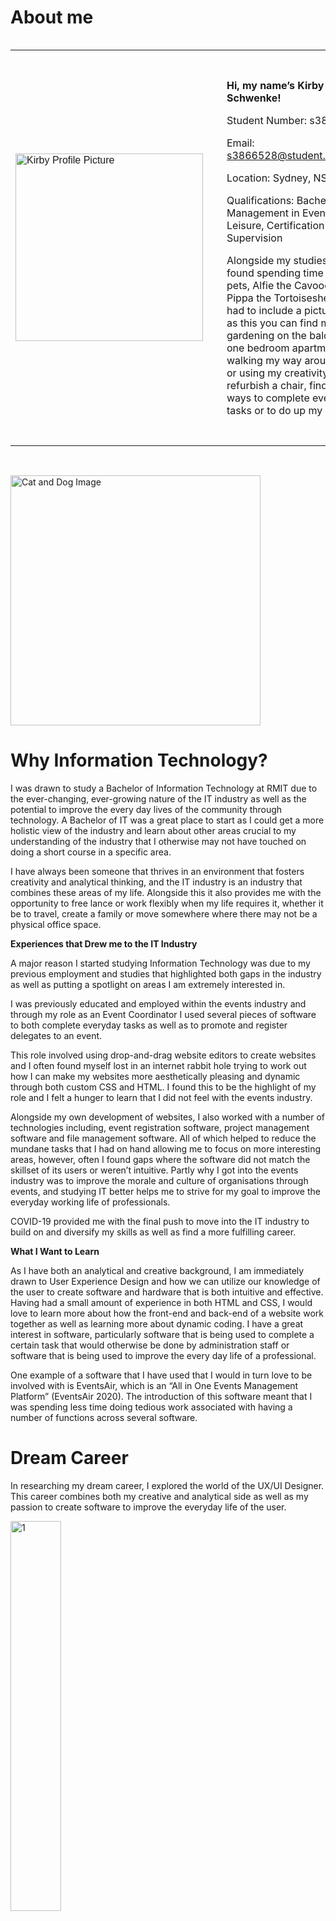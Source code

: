 <html>
  <body>
    <h1>About me</h1>
<div class="row">
<div class="column">
<table style="width: 100%;">
<tbody>
<tr>
<td style="width: 223.444px;">
<p><img style="font-family: helvetica;" src="New Project (2).png" alt="Kirby Profile Picture" width="300" height="300" /></p>
</td>
<td style="width: 100%; padding:30px;">
<p><strong>Hi, my name&rsquo;s Kirby Schwenke!</strong></p>
<p>Student Number: s3866528</p>
<p>Email: <a href="mailto:s3866528@student.rmit.edu.au">s3866528@student.rmit.edu.au</a></p>
<p>Location: Sydney, NSW</p>
<p>Qualifications: Bachelor of Management in Events and Leisure, Certification III in Retail Supervision</p>
<p>Alongside my studies I can be found spending time with my pets, Alfie the Cavoodle and Pippa the Tortoiseshell Cat. I had to include a picture! As well as this you can find me gardening on the balcony of my one bedroom apartment, walking my way around Sydney or using my creativity to refurbish a chair, find better ways to complete everyday tasks or to do up my apartment.</p>
  </td>
</tr>
</tbody>
</table>
</div>
<div>
  <br />
<p><img src="104936533_271461154090532_6537831463429154_n.png" alt="Cat and Dog Image" height="400px"></p>
<h1>Why Information Technology?</h1>
<p>I was drawn to study a Bachelor of Information Technology at RMIT due to the ever-changing, ever-growing nature of the IT industry as well as the potential to improve the every day lives of the community through technology. A Bachelor of IT was a great place to start as I could get a more holistic view of the industry and learn about other areas crucial to my understanding of the industry that I otherwise may not have touched on doing a short course in a specific area.</p>
<p>I have always been someone that thrives in an environment that fosters creativity and analytical thinking, and the IT industry is an industry that combines these areas of my life. Alongside this it also provides me with the opportunity to free lance or work flexibly when my life requires it, whether it be to travel, create a family or move somewhere where there may not be a physical office space.</p>
<p><strong>Experiences that Drew me to the IT Industry </strong></p>
<p>A major reason I started studying Information Technology was due to my previous employment and studies that highlighted both gaps in the industry as well as putting a spotlight on areas I am extremely interested in.</p>
<p>I was previously educated and employed within the events industry and through my role as an Event Coordinator I used several pieces of software to both complete everyday tasks as well as to promote and register delegates to an event.</p>
<p>This role involved using drop-and-drag website editors to create websites and I often found myself lost in an internet rabbit hole trying to work out how I can make my websites more aesthetically pleasing and dynamic through both custom CSS and HTML. I found this to be the highlight of my role and I felt a hunger to learn that I did not feel with the events industry.</p>
<p>Alongside my own development of websites, I also worked with a number of technologies including, event registration software, project management software and file management software. All of which helped to reduce the mundane tasks that I had on hand allowing me to focus on more interesting areas, however, often I found gaps where the software did not match the skillset of its users or weren&rsquo;t intuitive. Partly why I got into the events industry was to improve the morale and culture of organisations through events, and studying IT better helps me to strive for my goal to improve the everyday working life of professionals.</p>
<p>COVID-19 provided me with the final push to move into the IT industry to build on and diversify my skills as well as find a more fulfilling career.</p>
  <p><strong>What I Want to Learn</strong></p>
<p>As I have both an analytical and creative background, I am immediately drawn to User Experience Design and how we can utilize our knowledge of the user to create software and hardware that is both intuitive and effective. Having had a small amount of experience in both HTML and CSS, I would love to learn more about how the front-end and back-end of a website work together as well as learning more about dynamic coding. I have a great interest in software, particularly software that is being used to complete a certain task that would otherwise be done by administration staff or software that is being used to improve the every day life of a professional.</p>
<p>One example of a software that I have used that I would in turn love to be involved with is EventsAir, which is an &ldquo;All in One Events Management Platform&rdquo; (EventsAir 2020). The introduction of this software meant that I was spending less time doing tedious work associated with having a number of functions across several software.</p>
<h1>Dream Career</h1>
<p>In researching my dream career, I explored the world of the UX/UI Designer. This career combines both my creative and analytical side as well as my passion to create software to improve the everyday life of the user.</p>
<p><img src="Annotation 2020-06-21 225805.png" alt="1" width=40%></p>
  <p><img src="Annotation 2020-06-21 225759.png" alt="2" width=40%></p>
  <p><img src="Annotation 2020-06-21 225753.png" alt="3" width=40%></p>
<p>Link: <a href="https://www.linkedin.com/jobs/view/1840619920/?alternateChannel=search">https://www.linkedin.com/jobs/view/1840619920/?alternateChannel=search</a></p>
<p><strong>Position Description</strong></p>
<p>The UX/UI Designer role at Woolworths Group works with the mobile team to improve the user experience of the Woolworths Grocery App. The role utilises research of the market to deliver a user experience that is both engaging and easy to use. It calls for use of your creativity and experimentation to build new experiences for users.</p>
<p><strong>Skills, Experience and Qualifications Required</strong></p>
<p>Hard Skills</p>
<ul>
<li>5 years of experience in designing user experience for native mobile products.</li>
<li>Ability to translate research and usability findings into solutions.</li>
<li>Strong understanding of UX Research Methodologies.</li>
<li>Excellent working knowledge of Sketch and Zeplin, Invision, Principal or Flinto.</li>
<li>Portfolio of mobile experience.</li>
<li>Experience with the end-to-end design life cycle.</li>
</ul>
<p>Soft Skills</p>
<ul>
<li>Ability to work both collaboratively and individually.</li>
<li>Confident with managing stakeholder expectations.</li>
<li>Passion for learning and innovation.</li>
</ul>
<p><strong>Skills, Experience and Qualification Gaps </strong></p>
<p>As the above role is quite a senior role, I lack a large degree of the experience and technical skills required for this role. These are areas that can be taught, and I believe that I do, however, possess the soft skills mentioned above.</p>
<p>Regarding the ability to work both collaboratively and individually, I have demonstrated this in both my professional life as well as my personal life. My time as an Event Coordinator has required me to work in a team environment where I am working with several different stakeholders, some of which I don&rsquo;t interact with until the day of the event. This required me to consistently adapt my communication and working style to suit new people. I also undertook several roles in which I was required to work individually to complete tasks, for example I was responsible for the management of the event websites and consistently worked to create a high-quality product.</p>
<p>I have developed a confidence with managing stakeholder expectations through experiencing conflict in my previous professional experience. This conflict surrounded due dates and a difference of opinion on how quickly each task was to be completed and what was a priority. &nbsp;I learnt through this experience the importance of managing stakeholder expectations, in this case, we did this through creating a critical path timeline and action plan that set out the agreed upon dates for completion.</p>
<p>I have a great passion for learning and innovation, having previously worked for a small business we were consistently looking for new ways to do things and improve efficiencies. I found myself consistently researching and talking to &nbsp;new software developers to ensure what we had was up to date and the most efficient software we could use.</p>
<p><strong>How to fill Gaps</strong></p>
<p>The first step to starting my career as a UI/UX designer is to start my Bachelor of Information Technology, as I am doing. I hope that this will provide me with a broad level of knowledge on the industry and potentially shape where I want to go and what I want to learn.</p>
<p>Another key way to fill these gaps will be to undertake internships or work experience. This particular advertisement values experience over a degree and being able to have practical knowledge of the concepts learnt throughout the degree will be key to obtaining my dream job. A number of roles for UX researchers are available and I believe this will be the best place to start in obtaining relevant skills and a good understanding of the role of a UX designer.</p>
<p>&nbsp;As UX design is very design based, I also plan to undertake a short course on using the Adobe Creative Suite and learning more about design principles associated with this particular career path.</p>
<h1>Employment Profile</h1>
<div class="row">
  <div class="column"><p>Myers-Briggs test results:</p>
            <p><img src="16 personalities.png" alt="16 Personalities test" width=33%></p>
  </div>
  <div class="column"><p>Online Learning Style test results:</p>
            <p><img src="VARK.png" alt="VARK test" width=33%></p>
  </div>
  <div class="column"><p>DISC test results:</p>
            <p><img src="disc test.png" alt="DISC test" width=33%></p>
  </div>
  </div>
<p><strong>The Tests, Explained</strong></p>
<p>These tests present my personality as one that is very hands-on and creative as well as supportive and empathetic towards others. My result as an &ldquo;Adventurer&rdquo; in the 16 Personalities quiz (2020), explores my love of being creative and curious, looking for new ways to complete everyday tasks or improve efficiencies in business. This role as an adventurer almost explores who I thrive to be and who I am when I have the freedom to be creative. The next test, that positions me as a &ldquo;Very Strong Kinesthetic&rdquo; (VARK-Learn 2020) learner, furthers from my creativity and need to use trial and error to learn. This in combination with my result as an &ldquo;Adventurer&rdquo;, links in well with my career prospects as a UI or UX Designer as they are creative people who like to push the boundaries and aren&rsquo;t afraid to have their ideas fail in order to improve the overall outcome of a product. Further moving on from these tests to the DISC test, the test directly contradicts my description as an &ldquo;Adventurer&rdquo;, describing my personality of calm. This further highlights how each individual doesn&rsquo;t fit in a specific box and although I possess characteristics of an &ldquo;Adventurer&rdquo;, I am also strong in other areas such as my empathy.</p>
<p><strong>The Tests and Teamwork</strong></p>
<p>These results highlight my personality as someone who comes up with ideas and is the creative brains of the group. Although I come up with ideas I am also open to new ideas and can be a good listener and someone willing to experiment with a few ideas. Being quite introverted I also rely on others to take charge while I support from the sidelines and provide backup to those who need it.</p>
<p>These tests, however, do not highlight my ability to organize myself and a project and these are other areas I will provide value in.</p>
<p>When forming a team, we need to ensure that we don&rsquo;t have only creative minds but we also have extroverts who could take on more of the talking, leaders who like to take charge and realists to ensure we don&rsquo;t lose track of our vision. There is value in each skill and it is all about mixing these skills to reduce the conflict within the team.</p>
  <h1>Project Idea: No Waste Gardening Community App</h1>
<p><strong>Overview</strong></p>
<p>The No Waste Gardening Community will be an app that relies on user-generated content to form a database of ideas to reduce waste through gardening, troubleshoot any issues as well as connect with like-minded individuals. Currently there are a number of forums and articles in this area, however, there is no one-stop-shop for ideas that is also interactive so users can eventually receive quick, personalized assistance and this is what this community app hopes to provide.</p>
<p><strong>Motivation</strong></p>
<p>&lsquo;Almost 1 million Australians have lost their jobs since social-distancing measures&rsquo; (Janda 2020) came into effect, as a result of which we saw Aussie&rsquo;s buying out puzzle stores, flocking to parks and ultimately looking for hobbies. We also saw mental health issues on the rise with a recent survey by Professor Fisher at Monash University (Scott 2020) that found 25% of people were experiencing moderate to severe symptoms of depression. Gardening is both a great, affordable hobby and a great way to clear one&rsquo;s mind, in a community form we would also be creating another way for individuals to connect. These points coupled with a greater demand for sustainable practices motivates the idea of a No Waste Gardening Community.</p>
<p><strong>Description</strong></p>
<p>The No Waste Gardening Community app would be split into a few sections;</p>
<p><em>Information</em> &ndash; the information section would work as a forum and be where the bulk of user-generated content is stored. As part of the submission of content users will be required to answer a set of questions to assist with filtering the content into suitable pages and menus. This content will then be displayed in a number of menu&rsquo;s that are easily navigated by the user. Content in this area could be anything from &ldquo;how to grow capsicum from food scraps&rdquo; to &ldquo; how to use egg shells to fertilize your garden&rdquo;.</p>
<p><em>Help</em> &ndash; this section would be an area where users can post comments and questions on issues they may having, this will have the ability for other users to comment back and provide advice as well as attach additional files to support text.</p>
<p>News Feed &ndash; this section will be the success stories and a great place to promote the information section. It would work similarly to a Facebook newsfeed that is consistently updated.</p>
<p><em>Your Profile </em>&ndash; the ability to provide information about yourself and displays all previous posts in the above areas.</p>
<p>Other features that would be included are, social media integration and the ability to like and dislike posts to allow for posts that suit the users needs to pop up first.</p>
<p><strong>Tools and Technologies</strong></p>
<p>The main tool required would be an app development software that can be used on both Android and Apple. This will rely on technologies such as AJAX, to ensure that content is consistently updated and improve the search function as well as Javascript to ensure a dynamic, user-centred app.</p>
<p><strong>Skills Required</strong></p>
<p>In order to complete this assignment I would be required to learn more about HTML, CSS and Javascript to ensure a aesthetically pleasing functional app. I would also need to learn about the guidelines for submitting apps to the app store and play store. I would also be required to use the Adobe Creative Cloud to create aesthetically pleasing content.</p>
<p><strong>Outcome</strong></p>
<p>The hope with the No Waste Gardening Community App is to create a one-stop-shop for all your gardening needs and hopes to draw more people to use vegetable scraps to garden and reduce overall household waste. It is hoped that creating easy to understand content will allow for the community to grow, with more users wanting to take up Gardening to ease mental stress and reduce waste.</p>
<h1><strong>References</strong></h1>
<p>16personalities.com. 2020.&nbsp;<em>Free Personality Test, Type Descriptions, Relationship And Career Advice | 16Personalities</em>. [online] Available at: &lt;https://www.16personalities.com/&gt; [Accessed 21 June 2020].</p>
<p>EventsAIR. 2020.&nbsp;<em>Event Management Software | Eventsair</em>. [online] Available at: &lt;https://eventsair.com/&gt; [Accessed 21 June 2020].</p>
<p>Janda, M., 2020.&nbsp;<em>RBA Expects 1 Million Australians To Stay Unemployed Until End Of Next Year</em>. [online] Abc.net.au. Available at: &lt;https://www.abc.net.au/news/2020-05-05/almost-one-million-australians-lose-jobs-due-to-coronavirus/12215494&gt; [Accessed 21 June 2020].</p>
<p>Scott, S., 2020.&nbsp;<em>Researchers Heard From 15,000 People During The COVID-19 Lockdown. This Is What They Found</em>. [online] Abc.net.au. Available at: &lt;https://www.abc.net.au/news/2020-06-12/coronavirus-covid-19-mental-health-survey/12336736&gt; [Accessed 21 June 2020].</p>
  </body>
</html>
